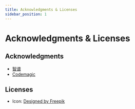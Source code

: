 ```yaml
---
title: Acknowledgments & Licenses
sidebar_position: 1
---
```


# Acknowledgments & Licenses

## Acknowledgments

- [智谱](https://www.zhipuai.cn/)
- [Codemagic](https://codemagic.io/)

## Licenses

- Icon: <a href="http://www.freepik.com">Designed by Freepik</a>
